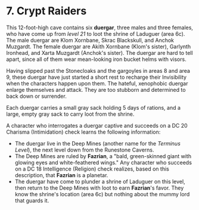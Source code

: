 # 7. Crypt Raiders

This 12-foot-high cave contains six **duergar**, three males and three females, who have come up from *level 21* to loot the shrine of Laduguer (area 6c). The male duergar are Klom Xornbane, Skrac Blackskull, and Anchok Muzgardt. The female duergar are Akith Xornbane (Klom's sister), Garlynth Ironhead, and Xarta Muzgardt (Anchok's sister). The duergar are hard to tell apart, since all of them wear mean-looking iron bucket helms with visors.

Having slipped past the Stonecloaks and the gargoyles in areas 8 and area 9, these duergar have just started a short rest to recharge their Invisibility when the characters happen upon them. The hateful, xenophobic duergar enlarge themselves and attack. They are too stubborn and determined to back down or surrender.

Each duergar carries a small gray sack holding 5 days of rations, and a large, empty gray sack to carry loot from the shrine.

A character who interrogates a duergar captive and succeeds on a DC 20 Charisma (Intimidation) check learns the following information:

- The duergar live in the Deep Mines (another name for the *Terminus Level*), the next level down from the Runestone Caverns.
- The Deep Mines are ruled by **Fazrian**, a "bald, green-skinned giant with glowing eyes and white-feathered wings." Any character who succeeds on a DC 18 Intelligence (Religion) check realizes, based on this description, that **Fazrian** is a planetar.
- The duergar have come to plunder a shrine of Laduguer on this level, then return to the Deep Mines with loot to earn **Fazrian**'s favor. They know the shrine's location (area 6c) but nothing about the mummy lord that guards it.